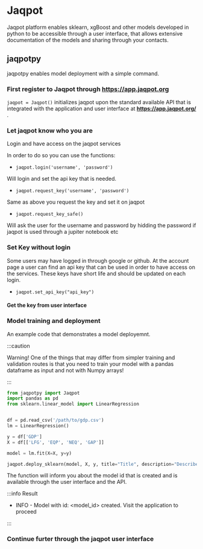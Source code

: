 # Jaqpot 

Jaqpot platform enables sklearn, xgBoost and other models developed in python to be accessible through a user interface, that allows extensive documentation of the models and sharing through your contacts.


## jaqpotpy

jaqpotpy enables model deployment with a simple command. 

### First register to Jaqpot through **https://app.jaqpot.org**

`jaqpot = Jaqpot()`  initializes jaqpot upon the standard available API that 
is integrated with the application and user interface at **https://app.jaqpot.org/** .



 ### Let jaqpot know who you are

Login and have access on the jaqpot services

In order to do so you can use the functions:

* `jaqpot.login('username', 'password')`

Will login and set the api key that is needed.

* `jaqpot.request_key('username', 'password')`

Same as above you request the key and set it on jaqpot

* `jaqpot.request_key_safe()`

Will ask the user for the username and password by hidding the password if 
jaqpot is used through a jupiter notebook etc

### Set Key without login

Some users may have logged in through google or github. At the account page 
a user can find an api key that can be used in order to have access on the services.
These keys have short life and should be updated on each login.

* `jaqpot.set_api_key("api_key")`

#### Get the key from user interface


### Model training and deployment


An example code that demonstrates a model deployemnt.


:::caution

Warning! One of the things that may differ from simpler training and validation routes is that you need to train your model with a pandas dataframe as input and not with Numpy arrays!

:::

```python
from jaqpotpy import Jaqpot
import pandas as pd
from sklearn.linear_model import LinearRegression


df = pd.read_csv('/path/to/gdp.csv')
lm = LinearRegression()

y = df['GDP']
X = df[['LFG', 'EQP', 'NEQ', 'GAP']]

model = lm.fit(X=X, y=y)

jaqpot.deploy_sklearn(model, X, y, title="Title", description="Describe")
```

The function will inform you about the model id that is created and is available through the user interface and the API.


:::info Result


- INFO - Model with id: <model_id> created. Visit the application to proceed

:::


### Continue furter through the jaqpot user interface




